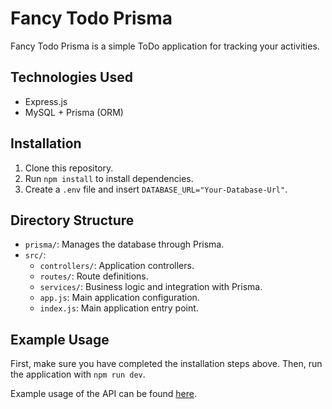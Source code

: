 # Fancy Todo Prisma

Fancy Todo Prisma is a simple ToDo application for tracking your activities.

## Technologies Used

- Express.js
- MySQL + Prisma (ORM)

## Installation

1. Clone this repository.
2. Run `npm install` to install dependencies.
3. Create a `.env` file and insert `DATABASE_URL="Your-Database-Url"`.

## Directory Structure

- `prisma/`: Manages the database through Prisma.
- `src/`:
  - `controllers/`: Application controllers.
  - `routes/`: Route definitions.
  - `services/`: Business logic and integration with Prisma.
  - `app.js`: Main application configuration.
  - `index.js`: Main application entry point.

## Example Usage

First, make sure you have completed the installation steps above. Then, run the application with `npm run dev`.

Example usage of the API can be found [here](https://documenter.getpostman.com/view/31662650/2s9YkjCPYU).

